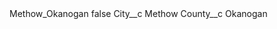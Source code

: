 <?xml version="1.0" encoding="UTF-8"?>
<CustomMetadata xmlns="http://soap.sforce.com/2006/04/metadata" xmlns:xsi="http://www.w3.org/2001/XMLSchema-instance" xmlns:xsd="http://www.w3.org/2001/XMLSchema">
    <label>Methow_Okanogan</label>
    <protected>false</protected>
    <values>
        <field>City__c</field>
        <value xsi:type="xsd:string">Methow</value>
    </values>
    <values>
        <field>County__c</field>
        <value xsi:type="xsd:string">Okanogan</value>
    </values>
</CustomMetadata>
